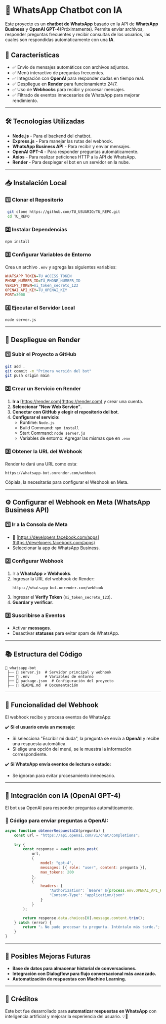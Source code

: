 # 🤖 WhatsApp Chatbot con IA

Este proyecto es un **chatbot de WhatsApp** basado en la API de **WhatsApp Business** y **OpenAI GPT-4**(Próximamente). Permite enviar archivos, responder preguntas frecuentes y recibir consultas de los usuarios, las cuales son respondidas automáticamente con una **IA**.

## 🚀 **Características**
- ✅ Envío de mensajes automáticos con archivos adjuntos.
- ✅ Menú interactivo de preguntas frecuentes.
- ✅ Integración con **OpenAI** para responder dudas en tiempo real.
- ✅ Despliegue en **Render** para funcionamiento 24/7.
- ✅ Uso de **Webhooks** para recibir y procesar mensajes.
- ✅ Filtrado de eventos innecesarios de WhatsApp para mejorar rendimiento.

---

## 🛠️ **Tecnologías Utilizadas**

- **Node.js** - Para el backend del chatbot.
- **Express.js** - Para manejar las rutas del webhook.
- **WhatsApp Business API** - Para recibir y enviar mensajes.
- **OpenAI GPT-4** - Para responder preguntas automáticamente.
- **Axios** - Para realizar peticiones HTTP a la API de WhatsApp.
- **Render** - Para desplegar el bot en un servidor en la nube.

---

## 📥 **Instalación Local**

### 1️⃣ **Clonar el Repositorio**
```sh
 git clone https://github.com/TU_USUARIO/TU_REPO.git
 cd TU_REPO
```

### 2️⃣ **Instalar Dependencias**
```sh
npm install
```

### 3️⃣ **Configurar Variables de Entorno**
Crea un archivo `.env` y agrega las siguientes variables:
```ini
WHATSAPP_TOKEN=TU_ACCESS_TOKEN
PHONE_NUMBER_ID=TU_PHONE_NUMBER_ID
VERIFY_TOKEN=mi_token_secreto_123
OPENAI_API_KEY=TU_OPENAI_KEY
PORT=3000
```

### 4️⃣ **Ejecutar el Servidor Local**
```sh
node server.js
```

---

## 🔗 **Despliegue en Render**

### 1️⃣ **Subir el Proyecto a GitHub**
```sh
git add .
git commit -m "Primera versión del bot"
git push origin main
```

### 2️⃣ **Crear un Servicio en Render**
1. **Ir a** [https://render.com](https://render.com) y crear una cuenta.
2. **Seleccionar "New Web Service"**.
3. **Conectar con GitHub y elegir el repositorio del bot**.
4. **Configurar el servicio:**
   - Runtime: `Node.js`
   - Build Command: `npm install`
   - Start Command: `node server.js`
   - Variables de entorno: Agregar las mismas que en `.env`

### 3️⃣ **Obtener la URL del Webhook**
Render te dará una URL como esta:
```
https://whatsapp-bot.onrender.com/webhook
```
Cópiala, la necesitarás para configurar el Webhook en Meta.

---

## ⚙️ **Configurar el Webhook en Meta (WhatsApp Business API)**

### 1️⃣ **Ir a la Consola de Meta**
- 📌 [https://developers.facebook.com/apps](https://developers.facebook.com/apps)
- Seleccionar la app de WhatsApp Business.

### 2️⃣ **Configurar Webhook**
1. Ir a **WhatsApp > Webhooks**.
2. Ingresar la URL del webhook de Render:
   ```
   https://whatsapp-bot.onrender.com/webhook
   ```
3. Ingresar el **Verify Token** (`mi_token_secreto_123`).
4. **Guardar y verificar**.

### 3️⃣ **Suscribirse a Eventos**
- Activar **messages**.
- Desactivar **statuses** para evitar spam de WhatsApp.

---

## 📚 **Estructura del Código**
```plaintext
📂 whatsapp-bot
 ├── 📜 server.js  # Servidor principal y webhook
 ├── 📜 .env       # Variables de entorno
 ├── 📜 package.json  # Configuración del proyecto
 ├── 📜 README.md  # Documentación
```

---

## 📩 **Funcionalidad del Webhook**
El webhook recibe y procesa eventos de WhatsApp:

✔️ **Si el usuario envía un mensaje:**
   - Si selecciona "Escribir mi duda", la pregunta se envía a **OpenAI** y recibe una respuesta automática.
   - Si elige una opción del menú, se le muestra la información correspondiente.

✔️ **Si WhatsApp envía eventos de lectura o estado:**
   - Se ignoran para evitar procesamiento innecesario.

---

## 🤖 **Integración con IA (OpenAI GPT-4)**
El bot usa OpenAI para responder preguntas automáticamente.

### 🔹 **Código para enviar preguntas a OpenAI:**
```javascript
async function obtenerRespuestaIA(pregunta) {
    const url = "https://api.openai.com/v1/chat/completions";
    
    try {
        const response = await axios.post(
            url,
            {
                model: "gpt-4",
                messages: [{ role: "user", content: pregunta }],
                max_tokens: 200
            },
            {
                headers: {
                    "Authorization": `Bearer ${process.env.OPENAI_API_KEY}`,
                    "Content-Type": "application/json"
                }
            }
        );

        return response.data.choices[0].message.content.trim();
    } catch (error) {
        return "⚠️ No pude procesar tu pregunta. Inténtalo más tarde.";
    }
}
```

---

## 🚀 **Posibles Mejoras Futuras**
- **Base de datos para almacenar historial de conversaciones.**
- **Integración con Dialogflow para flujo conversacional más avanzado.**
- **Automatización de respuestas con Machine Learning.**

---

## 📝 **Créditos**
Este bot fue desarrollado para **automatizar respuestas en WhatsApp** con inteligencia artificial y mejorar la experiencia del usuario. 💡🚀

